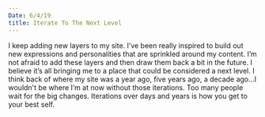 ```yaml
---
Date: 6/4/19
title: Iterate To The Next Level
---
```


I keep adding new layers to my site. I’ve been really inspired to build out new expressions and personalities that are sprinkled around my content. I’m not afraid to add these layers and then draw them back a bit in the future. I believe it’s all bringing me to a place that could be considered a next level. I think back of where my site was a year ago, five years ago, a decade ago...I wouldn't be where I’m at now without those iterations. Too many people wait for the big changes. Iterations over days and years is how you get to your best self.